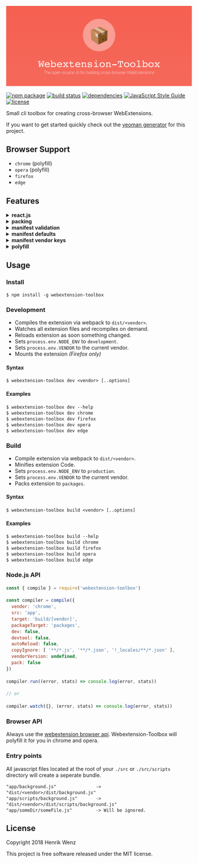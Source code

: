 [![webextension-toolbox](./assets/logo-repo.png)](https://www.npmjs.com/package/webextension-toolbox)

[![npm package](https://badge.fury.io/js/webextension-toolbox.svg)](https://www.npmjs.com/package/webextension-toolbox)
[![build status](https://travis-ci.org/HaNdTriX/webextension-toolbox.svg?branch=master)](https://travis-ci.org/HaNdTriX/webextension-toolbox) 
[![dependencies](https://img.shields.io/bithound/dependencies/github/rexxars/sse-channel.svg)](https://github.com/HaNdTriX/webextension-toolbox)
[![JavaScript Style Guide](https://img.shields.io/badge/code_style-standard-brightgreen.svg)](https://standardjs.com)
[![license](https://img.shields.io/npm/l/webextension-toolbox.svg)](https://github.com/HaNdTriX/webextension-toolbox/blob/master/LICENSE)

Small cli toolbox for creating cross-browser WebExtensions.

If you want to get started quickly check out the [yeoman generator](https://github.com/HaNdTriX/generator-web-extension) for this project.

## Browser Support

* `chrome` (polyfill)
* `opera` (polyfill)
* `firefox`
* `edge`

## Features

<details>
  <summary><b>react.js</b></summary>
  <p>
    Works with react.js out of the box!
  </p>
</details>

<details>
  <summary><b>packing</b></summary>
  <p>
    The <code>build</code> task creates bundles for:
    <ul>
        <li>Firefox (<code>.xpi</code>)</li>
        <li>Chrome (<code>.zip</code>)</li>
        <li>Opera (<code>.crx</code>)</li>
        <li>Edge (<code>.zip</code>)</li>
    </ul>
  </p>
</details>

<details>
  <summary><b>manifest validation</b></summary>
  <p>
    Validates your <code>manifest.json</code> while compiling.
  </p>
</details>

<details>
  <summary><b>manifest defaults</b></summary>
  <p>
    Uses default fields (<code>name</code>, <code>version</code>, <code>description</code>) from your <code>package.json</code>
  </p>
</details>

<details>
  <summary><b>manifest vendor keys</b></summary>
  <p>Allows you to define vendor specific manifest keys.</p>
  <b>Example:</b> <code>manifest.json</code> 
<pre>
...
"name": "my-extension"
"__chrome__key": "yourchromekey"
...
</pre>

  <p>If the vendor is <code>chrome</code> it compiles to:</p>

<pre>
...
"name": "my-extension"
"key": "yourchromekey"
...
</pre>

  <p>else it compiles to:</p>

<pre>
...
"name": "my-extension"
...
</pre>
  
</details>

<details>
  <summary><b>polyfill</b></summary>
  <p>
    The <a href="https://developer.mozilla.org/de/Add-ons/WebExtensions">webextension standard</a> is currently only supported by firefox and edge. This toolbox adds the necessary polyfills for chrome and opera. 
  </p>
  <p>
    This way many webextension apis will work in chrome and opera out of the box. 
  </p>
  <p>
    In addition to that, this toolbox comes with <a href="https://github.com/babel/babel/tree/master/packages/babel-preset-env">babel-preset-env</a>.
  </p>
</details>

## Usage

### Install

```shell
$ npm install -g webextension-toolbox
```

### Development

* Compiles the extension via webpack to `dist/<vendor>`.
* Watches all extension files and recompiles on demand.
* Reloads extension as soon something changed.
* Sets `process.env.NODE_ENV` to `development`.
* Sets `process.env.VENDOR` to the current vendor.
* Mounts the extension *(Firefox only)*

#### Syntax

```shell
$ webextension-toolbox dev <vendor> [..options]
```

#### Examples

```shell
$ webextension-toolbox dev --help
$ webextension-toolbox dev chrome
$ webextension-toolbox dev firefox
$ webextension-toolbox dev opera
$ webextension-toolbox dev edge
```

### Build

* Compile extension via webpack to `dist/<vendor>`.
* Minifies extension Code.
* Sets `process.env.NODE_ENV` to `production`.
* Sets `process.env.VENDOR` to the current vendor.
* Packs extension to `packages`.

#### Syntax

```shell
$ webextension-toolbox build <vendor> [..options]
```


#### Examples

```shell
$ webextension-toolbox build --help
$ webextension-toolbox build chrome
$ webextension-toolbox build firefox
$ webextension-toolbox build opera
$ webextension-toolbox build edge
```

### Node.js API

```js
const { compile } = require('webextension-toolbox')

const compiler = compile({
  vendor: 'chrome',
  src: 'app',
  target: 'build/[vendor]',
  packageTarget: 'packages',
  dev: false,
  devtool: false,
  autoReload: false,
  copyIgnore: [ '**/*.js', '**/*.json', '!_locales/**/*.json' ],
  vendorVersion: undefined,
  pack: false
})

compiler.run((error, stats) => console.log(error, stats))

// or

compiler.watch({}, (error, stats) => console.log(error, stats))
```

### Browser API

Always use the [webextension browser api](https://developer.mozilla.org/de/Add-ons/WebExtensions). Webextension-Toolbox will polyfill it for you in chrome and opera.

### Entry points

All javascript files located at the root of your `./src` or `./src/scripts` directory will create a seperate bundle.

```
"app/background.js"               -> "dist/<vendor>/dist/background.js"
"app/scripts/background.js"       -> "dist/<vendor>/dist/scripts/background.js"
"app/someDir/someFile.js"         -> Will be ignored.
```

## License

Copyright 2018 Henrik Wenz

This project is free software released under the MIT license.
